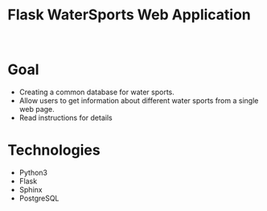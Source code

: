 # Flask WaterSports Web Application
<br/>

# Goal 

- Creating a common database for water sports.
- Allow users to get information about different water sports from a single web page.
- Read instructions for details

# Technologies

- Python3
- Flask
- Sphinx
- PostgreSQL
